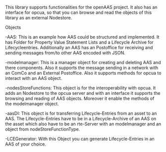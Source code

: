 This library supports functionalities for the openAAS project. It also has an interface for opcua, so that you can browse and read the objects of this library as an external Nodestore.

Objects

-AAS: This is an example how AAS could be structured and implemented. It has Folder for Property Value Statement Lists and a Lifecycle Archive for Lifecycleentries. Additionally an AAS has an Postoffice for receiving and sending messages from/to other AAS encoded with JSON.

-modelmanager: This is a manager object for creating and deleting AAS and there components. Also it supports the message sending in a network with an ComCo and an External Postoffice. Also it supports methods for opcua to interact with an AAS object.

-nodesStoreFunctions: This object is for the interoperability with opcua. It adds an Nodestore to the opcua server and with an interface it supports the browsing and reading of AAS objects. Moreover it enable the methods of the modelmanager object.

-aasDI: This object is for transferring Lifecycle-Entries from an asset to an AAS. The Lifecycle-Entries have to be in a Lifecycle-Archive of an AAS on the asset which also have to be an rte-Server with an modelmanager and an object from nodeStoreFunctionType.

-LCEGenerator: With this Object you can generate Lifecycle-Entries in an AAS of your choice.



